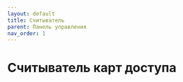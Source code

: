```yaml
---
layout: default
title: Считыватель
parent: Панель управления
nav_order: 1
---
```


# Считыватель карт доступа
